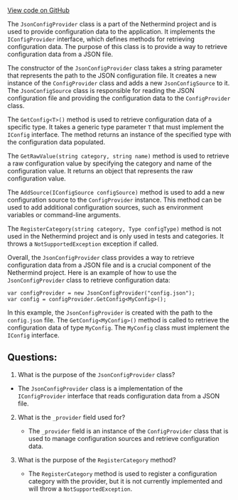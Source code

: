 [View code on GitHub](https://github.com/NethermindEth/nethermind/src/Nethermind/Nethermind.Config/JsonConfigProvider.cs)

The `JsonConfigProvider` class is a part of the Nethermind project and is used to provide configuration data to the application. It implements the `IConfigProvider` interface, which defines methods for retrieving configuration data. The purpose of this class is to provide a way to retrieve configuration data from a JSON file.

The constructor of the `JsonConfigProvider` class takes a string parameter that represents the path to the JSON configuration file. It creates a new instance of the `ConfigProvider` class and adds a new `JsonConfigSource` to it. The `JsonConfigSource` class is responsible for reading the JSON configuration file and providing the configuration data to the `ConfigProvider` class.

The `GetConfig<T>()` method is used to retrieve configuration data of a specific type. It takes a generic type parameter `T` that must implement the `IConfig` interface. The method returns an instance of the specified type with the configuration data populated.

The `GetRawValue(string category, string name)` method is used to retrieve a raw configuration value by specifying the category and name of the configuration value. It returns an object that represents the raw configuration value.

The `AddSource(IConfigSource configSource)` method is used to add a new configuration source to the `ConfigProvider` instance. This method can be used to add additional configuration sources, such as environment variables or command-line arguments.

The `RegisterCategory(string category, Type configType)` method is not used in the Nethermind project and is only used in tests and categories. It throws a `NotSupportedException` exception if called.

Overall, the `JsonConfigProvider` class provides a way to retrieve configuration data from a JSON file and is a crucial component of the Nethermind project. Here is an example of how to use the `JsonConfigProvider` class to retrieve configuration data:

```
var configProvider = new JsonConfigProvider("config.json");
var config = configProvider.GetConfig<MyConfig>();
```

In this example, the `JsonConfigProvider` is created with the path to the `config.json` file. The `GetConfig<MyConfig>()` method is called to retrieve the configuration data of type `MyConfig`. The `MyConfig` class must implement the `IConfig` interface.
## Questions: 
 1. What is the purpose of the `JsonConfigProvider` class?
   - The `JsonConfigProvider` class is a implementation of the `IConfigProvider` interface that reads configuration data from a JSON file.

2. What is the `_provider` field used for?
   - The `_provider` field is an instance of the `ConfigProvider` class that is used to manage configuration sources and retrieve configuration data.

3. What is the purpose of the `RegisterCategory` method?
   - The `RegisterCategory` method is used to register a configuration category with the provider, but it is not currently implemented and will throw a `NotSupportedException`.
